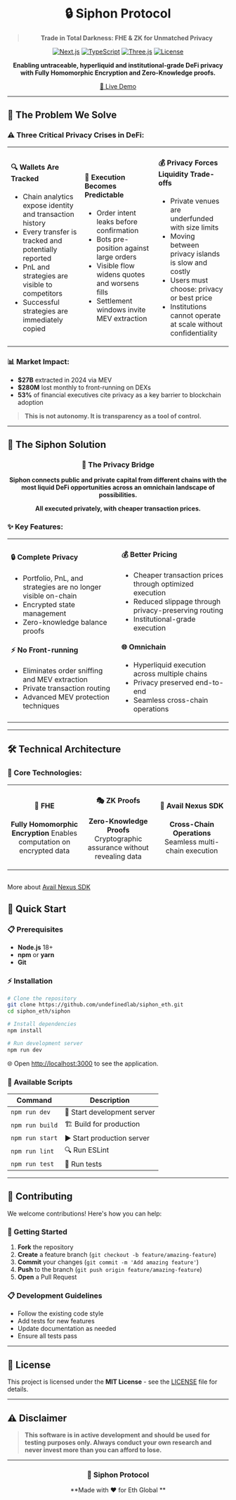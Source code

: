 <div align="center">

# 🔒 Siphon Protocol

> **Trade in Total Darkness: FHE & ZK for Unmatched Privacy**

[![Next.js](https://img.shields.io/badge/Next.js-14-black?style=for-the-badge&logo=next.js)](https://nextjs.org/)
[![TypeScript](https://img.shields.io/badge/TypeScript-5.0-blue?style=for-the-badge&logo=typescript)](https://www.typescriptlang.org/)
[![Three.js](https://img.shields.io/badge/Three.js-0.180-green?style=for-the-badge&logo=three.js)](https://threejs.org/)
[![License](https://img.shields.io/badge/License-MIT-yellow?style=for-the-badge)](LICENSE)

**Enabling untraceable, hyperliquid and institutional-grade DeFi privacy with Fully Homomorphic Encryption and Zero-Knowledge proofs.**


[🚀 Live Demo](https://siphon-eth.vercel.app) 

---

</div>

## 🎯 The Problem We Solve

### ⚠️ Three Critical Privacy Crises in DeFi:

<table>
<tr>
<td width="33%">

#### 🔍 **Wallets Are Tracked**
- Chain analytics expose identity and transaction history
- Every transfer is tracked and potentially reported
- PnL and strategies are visible to competitors
- Successful strategies are immediately copied

</td>
<td width="33%">

#### 🤖 **Execution Becomes Predictable**
- Order intent leaks before confirmation
- Bots pre-position against large orders
- Visible flow widens quotes and worsens fills
- Settlement windows invite MEV extraction

</td>
<td width="33%">

#### 💰 **Privacy Forces Liquidity Trade-offs**
- Private venues are underfunded with size limits
- Moving between privacy islands is slow and costly
- Users must choose: privacy or best price
- Institutions cannot operate at scale without confidentiality

</td>
</tr>
</table>

### 📊 Market Impact:
- **$27B** extracted in 2024 via MEV
- **$280M** lost monthly to front-running on DEXs
- **53%** of financial executives cite privacy as a key barrier to blockchain adoption

> **This is not autonomy. It is transparency as a tool of control.**

---

## 🚀 The Siphon Solution

<div align="center">

### 🌉 **The Privacy Bridge**

**Siphon connects public and private capital from different chains with the most liquid DeFi opportunities across an omnichain landscape of possibilities.**

**All executed privately, with cheaper transaction prices.**

</div>

### ✨ Key Features:

<table>
<tr>
<td width="50%">

#### 🔒 **Complete Privacy**
- Portfolio, PnL, and strategies are no longer visible on-chain
- Encrypted state management
- Zero-knowledge balance proofs

#### ⚡ **No Front-running**
- Eliminates order sniffing and MEV extraction
- Private transaction routing
- Advanced MEV protection techniques

</td>
<td width="50%">

#### 💰 **Better Pricing**
- Cheaper transaction prices through optimized execution
- Reduced slippage through privacy-preserving routing
- Institutional-grade execution

#### 🌐 **Omnichain**
- Hyperliquid execution across multiple chains
- Privacy preserved end-to-end
- Seamless cross-chain operations

</td>
</tr>
</table>

---

## 🛠️ Technical Architecture

### 🔧 Core Technologies:

<table>
<tr>
<td width="25%" align="center">

#### 🔐 **FHE**
**Fully Homomorphic Encryption**
Enables computation on encrypted data

</td>
<td width="25%" align="center">

#### 🎭 **ZK Proofs**
**Zero-Knowledge Proofs**
Cryptographic assurance without revealing data

</td>
<td width="25%" align="center">

#### 🌉 **Avail Nexus SDK**
**Cross-Chain Operations**
Seamless multi-chain execution
</td>

</tr>
</table>

##
More about [Avail Nexus SDK](https://github.com/undefinedlab/siphon_eth/blob/master/docs/AvailReadme.md)

## 🚀 Quick Start

### 📋 Prerequisites

- **Node.js** 18+ 
- **npm** or **yarn**
- **Git**

### ⚡ Installation

```bash
# Clone the repository
git clone https://github.com/undefinedlab/siphon_eth.git
cd siphon_eth/siphon

# Install dependencies
npm install

# Run development server
npm run dev
```

🌐 Open [http://localhost:3000](http://localhost:3000) to see the application.

### 📜 Available Scripts

| Command | Description |
|---------|-------------|
| `npm run dev` | 🚀 Start development server |
| `npm run build` | 🏗️ Build for production |
| `npm run start` | ▶️ Start production server |
| `npm run lint` | 🔍 Run ESLint |
| `npm run test` | 🧪 Run tests |


---

## 🤝 Contributing

We welcome contributions! Here's how you can help:

### 🚀 Getting Started

1. **Fork** the repository
2. **Create** a feature branch (`git checkout -b feature/amazing-feature`)
3. **Commit** your changes (`git commit -m 'Add amazing feature'`)
4. **Push** to the branch (`git push origin feature/amazing-feature`)
5. **Open** a Pull Request

### 📋 Development Guidelines

- Follow the existing code style
- Add tests for new features
- Update documentation as needed
- Ensure all tests pass

---

## 📄 License

This project is licensed under the **MIT License** - see the [LICENSE](LICENSE) file for details.

---


## ⚠️ Disclaimer

> **This software is in active development and should be used for testing purposes only. Always conduct your own research and never invest more than you can afford to lose.**

---

<div align="center">

### 🌟 **Siphon Protocol**


**Made with ❤️ for Eth Global **

</div>